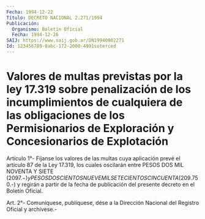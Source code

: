 ```yaml
---
Fecha: 1994-12-22
Título: DECRETO NACIONAL 2.271/1994
Publicación:
  Organismo: Boletín Oficial
  Fecha: 1994-12-26
SAIJ: https://www.saij.gob.ar/DN19940002271
Id: 123456789-0abc-172-2000-4991soterced
---
```

# Valores de multas previstas por la ley 17.319 sobre penalización de los incumplimientos de cualquiera de las obligaciones de los Permisionarios de Exploración y Concesionarios de Explotación

<a id="1"></a>
Artículo 1°- Fíjanse los valores de las multas cuya aplicación prevé el artículo 87 de la Ley 17.319, los cuales oscilarán entre PESOS DOS MIL NOVENTA Y SIETE ($2097.-) y PESOS DOSCIENTOS NUEVE MIL SETECIENTOS CINCUENTA ($209.750.-) y regirán a partir de la fecha de publicación del presente decreto en el Boletín Oficial.

<a id="2"></a>
Art. 2°- Comuníquese, publíquese, dése a la Dirección Nacional del Registro Oficial y archívese.-